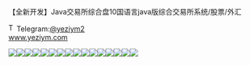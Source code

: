 【全新开发】Java交易所综合盘10国语言java版综合交易所系统/股票/外汇<p dir="auto"><a target="_blank" rel="noopener noreferrer nofollow" href="https://camo.githubusercontent.com/d614d90677fbc2e34c7c62ebc68c82379d87a57c4beaf05af65fec7ba6b72e36/68747470733a2f2f63646e2d69636f6e732d706e672e666c617469636f6e2e636f6d2f3531322f323131312f323131313634362e706e67"><img src="https://camo.githubusercontent.com/d614d90677fbc2e34c7c62ebc68c82379d87a57c4beaf05af65fec7ba6b72e36/68747470733a2f2f63646e2d69636f6e732d706e672e666c617469636f6e2e636f6d2f3531322f323131312f323131313634362e706e67" alt="Telegram Icon" style="width: 16px; max-width: 100%;" data-canonical-src="https://cdn-icons-png.flaticon.com/512/2111/2111646.png"></a>Telegram:<a href="https://t.me/yeziym2" rel="nofollow">@yeziym2</a><br><a href="https://www.yeziym.com/">www.yeziym.com</a></p><img src="https://github.com/yeziym/qC553p6SMI/blob/main/1L03C.png"><img src="https://github.com/yeziym/qC553p6SMI/blob/main/PhWrA.png"><img src="https://github.com/yeziym/qC553p6SMI/blob/main/B2J0x.png"><img src="https://github.com/yeziym/qC553p6SMI/blob/main/Prs29.png"><img src="https://github.com/yeziym/qC553p6SMI/blob/main/EsUDq.png"><img src="https://github.com/yeziym/qC553p6SMI/blob/main/QP8bC.png"><img src="https://github.com/yeziym/qC553p6SMI/blob/main/QSrVn.png"><img src="https://github.com/yeziym/qC553p6SMI/blob/main/wb3to.png"><img src="https://github.com/yeziym/qC553p6SMI/blob/main/UTlxB.png"><img src="https://github.com/yeziym/qC553p6SMI/blob/main/2zkCv.png"><img src="https://github.com/yeziym/qC553p6SMI/blob/main/O9zkk.png"><img src="https://github.com/yeziym/qC553p6SMI/blob/main/bhxPe.png"><img src="https://github.com/yeziym/qC553p6SMI/blob/main/3dcOz.png"><img src="https://github.com/yeziym/qC553p6SMI/blob/main/tGiod.png"><img src="https://github.com/yeziym/qC553p6SMI/blob/main/BXdNM.png"><img src="https://github.com/yeziym/qC553p6SMI/blob/main/wNrh5.png">